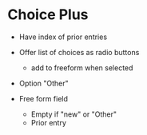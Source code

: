 # Choice Plus

* Have index of prior entries
* Offer list of choices as radio buttons
  * add to freeform when selected
* Option "Other"

* Free form field
  * Empty if "new" or "Other"
  * Prior entry